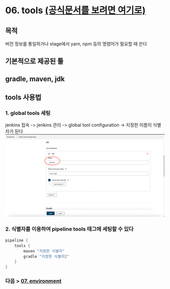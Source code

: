 # 06. tools [(공식문서를 보려면 여기로)](https://www.jenkins.io/doc/book/pipeline/syntax/#tools)
## 목적
버전 정보를 통일하거나 stage에서 yarn, npm 등의 명령어가 필요할 때 쓴다
## 기본적으로 제공된 툴
gradle, maven, jdk  
---
## tools 사용법
### 1. global tools 세팅
jenkins 접속 -> jenkins 관리 -> global tool configuration -> 지정한 이름이 식별자가 된다
![globalTool](/images/globalTool.png)
### 2. 식별자를 이용하여 pipeline tools 태그에 세팅할 수 있다
```groovy
pipeline {
    tools {
        maven "지정한 식별자"
        gradle "지정한 식별자2"
    }
}
```


### 다음 > [07. environment](07.%20environment.md)
